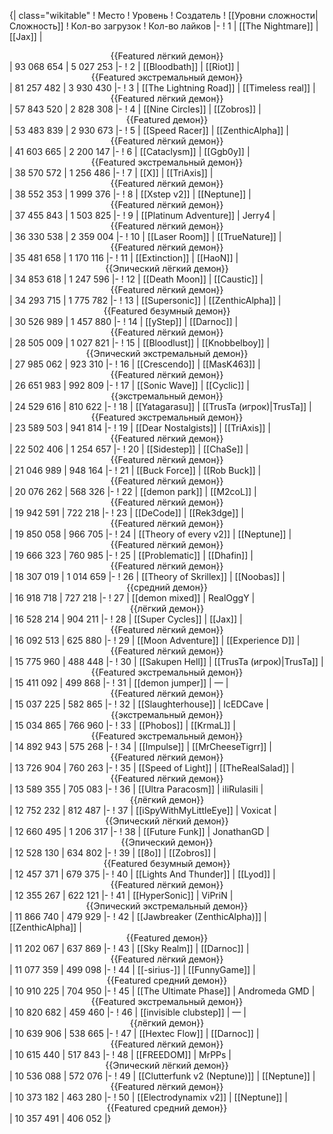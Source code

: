 {| class="wikitable"
! Место
! Уровень
! Создатель
! [[Уровни сложности|Сложность]]
! Кол-во загрузок
! Кол-во лайков
|-
! 1
| [[The Nightmare]]
| [[Jax]]
| <center>{{Featured лёгкий демон}}</center>
| 93 068 654
| 5 027 253
|-
! 2
| [[Bloodbath]]
| [[Riot]]
| <center>{{Featured экстремальный демон}}</center>
| 81 257 482
| 3 930 430
|-
! 3
| [[The Lightning Road]]
| [[Timeless real]]
| <center>{{Featured лёгкий демон}}</center>
| 57 843 520
| 2 828 308
|-
! 4
| [[Nine Circles]]
| [[Zobros]]
| <center>{{Featured демон}}</center>
| 53 483 839
| 2 930 673
|-
! 5
| [[Speed Racer]]
| [[ZenthicAlpha]]
| <center>{{Featured лёгкий демон}}</center>
| 41 603 665
| 2 200 147
|-
! 6
| [[Cataclysm]]
| [[Ggb0y]]
| <center>{{Featured экстремальный демон}}</center>
| 38 570 572
| 1 256 486
|-
! 7
| [[X]]
| [[TriAxis]]
| <center>{{Featured лёгкий демон}}</center>
| 38 552 353
| 1 999 376
|-
! 8
| [[Xstep v2]]
| [[Neptune]]
| <center>{{Featured лёгкий демон}}</center>
| 37 455 843
| 1 503 825
|-
! 9
| [[Platinum Adventure]]
| Jerry4
| <center>{{Featured лёгкий демон}}</center>
| 36 330 538
| 2 359 004
|-
! 10
| [[Laser Room]]
| [[TrueNature]]
| <center>{{Featured лёгкий демон}}</center>
| 35 481 658
| 1 170 116
|-
! 11
| [[Extinction]]
| [[HaoN]]
| <center>{{Эпический лёгкий демон}}</center>
| 34 853 618
| 1 247 596
|-
! 12
| [[Death Moon]]
| [[Caustic]]
| <center>{{Featured лёгкий демон}}</center>
| 34 293 715
| 1 775 782
|-
! 13
| [[Supersonic]]
| [[ZenthicAlpha]]
| <center>{{Featured безумный демон}}</center>
| 30 526 989
| 1 457 880
|-
! 14
| [[yStep]]
| [[Darnoc]]
| <center>{{Featured лёгкий демон}}</center>
| 28 505 009
| 1 027 821
|-
! 15
| [[Bloodlust]]
| [[Knobbelboy]]
| <center>{{Эпический экстремальный демон}}</center>
| 27 985 062
| 923 310
|-
! 16
| [[Crescendo]]
| [[MasK463]]
| <center>{{Featured лёгкий демон}}</center>
| 26 651 983
| 992 809
|-
! 17
| [[Sonic Wave]]
| [[Cyclic]]
| <center>{{экстремальный демон}}</center>
| 24 529 616
| 810 622
|-
! 18
| [[Yatagarasu]]
| [[TrusTa (игрок)|TrusTa]]
| <center>{{Featured экстремальный демон}}</center>
| 23 589 503
| 941 814
|-
! 19
| [[Dear Nostalgists]]
| [[TriAxis]]
| <center>{{Featured лёгкий демон}}</center>
| 22 502 406
| 1 254 657
|-
! 20
| [[Sidestep]]
| [[ChaSe]]
| <center>{{Featured лёгкий демон}}</center>
| 21 046 989
| 948 164
|-
! 21
| [[Buck Force]]
| [[Rob Buck]]
| <center>{{Featured лёгкий демон}}</center>
| 20 076 262
| 568 326
|-
! 22
| [[demon park]]
| [[M2coL]]
| <center>{{Featured лёгкий демон}}</center>
| 19 942 591
| 722 218
|-
! 23
| [[DeCode]]
| [[Rek3dge]]
| <center>{{Featured лёгкий демон}}</center>
| 19 850 058
| 966 705
|-
! 24
| [[Theory of every v2]]
| [[Neptune]]
| <center>{{Featured лёгкий демон}}</center>
| 19 666 323
| 760 985
|-
! 25
| [[Problematic]]
| [[Dhafin]]
| <center>{{Featured лёгкий демон}}</center>
| 18 307 019
| 1 014 659
|-
! 26
| [[Theory of Skrillex]]
| [[Noobas]]
| <center>{{средний демон}}</center>
| 16 918 718
| 727 218
|-
! 27
| [[demon mixed]]
| RealOggY
| <center>{{лёгкий демон}}</center>
| 16 528 214
| 904 211
|-
! 28
| [[Super Cycles]]
| [[Jax]]
| <center>{{Featured лёгкий демон}}</center>
| 16 092 513
| 625 880
|-
! 29
| [[Moon Adventure]]
| [[Experience D]]
| <center>{{Featured лёгкий демон}}</center>
| 15 775 960
| 488 448
|-
! 30
| [[Sakupen Hell]]
| [[TrusTa (игрок)|TrusTa]]
| <center>{{Featured экстремальный демон}}</center>
| 15 411 092
| 499 868
|-
! 31
| [[demon jumper]]
| —
| <center>{{Featured лёгкий демон}}</center>
| 15 037 225
| 582 865
|-
! 32
| [[Slaughterhouse]]
| IcEDCave
| <center>{{экстремальный демон}}</center>
| 15 034 865
| 766 960
|-
! 33
| [[Phobos]]
| [[KrmaL]]
| <center>{{Featured экстремальный демон}}</center>
| 14 892 943
| 575 268
|-
! 34
| [[Impulse]]
| [[MrCheeseTigrr]]
| <center>{{Featured лёгкий демон}}</center>
| 13 726 904
| 760 263
|-
! 35
| [[Speed of Light]]
| [[TheRealSalad]]
| <center>{{Featured лёгкий демон}}</center>
| 13 589 355
| 705 083
|-
! 36
| [[Ultra Paracosm]]
| iIiRulasiIi
| <center>{{лёгкий демон}}</center>
| 12 752 232
| 812 487
|-
! 37
| [[iSpyWithMyLittleEye]]
| Voxicat
| <center>{{Эпический лёгкий демон}}</center>
| 12 660 495
| 1 206 317
|-
! 38
| [[Future Funk]]
| JonathanGD
| <center>{{Эпический демон}}</center>
| 12 528 130
| 634 802
|-
! 39
| [[8o]]
| [[Zobros]]
| <center>{{Featured безумный демон}}</center>
| 12 457 371
| 679 375
|-
! 40
| [[Lights And Thunder]]
| [[Lyod]]
| <center>{{Featured лёгкий демон}}</center>
| 12 355 267
| 622 121
|-
! 41
| [[HyperSonic]]
| ViPriN
| <center>{{Эпический экстремальный демон}}</center>
| 11 866 740
| 479 929
|-
! 42
| [[Jawbreaker (ZenthicAlpha)]]
| [[ZenthicAlpha]]
| <center>{{Featured демон}}</center>
| 11 202 067
| 637 869
|-
! 43
| [[Sky Realm]]
| [[Darnoc]]
| <center>{{Featured лёгкий демон}}</center>
| 11 077 359
| 499 098
|-
! 44
| [[-sirius-]]
| [[FunnyGame]]
| <center>{{Featured средний демон}}</center>
| 10 910 225
| 704 950
|-
! 45
| [[The Ultimate Phase]]
| Andromeda GMD
| <center>{{Featured экстремальный демон}}</center>
| 10 820 682
| 459 460
|-
! 46
| [[invisible clubstep]]
| —
| <center>{{лёгкий демон}}</center>
| 10 639 906
| 538 665
|-
! 47
| [[Hextec Flow]]
| [[Darnoc]]
| <center>{{Featured лёгкий демон}}</center>
| 10 615 440
| 517 843
|-
! 48
| [[FREEDOM]]
| MrPPs
| <center>{{Эпический лёгкий демон}}</center>
| 10 536 088
| 572 076
|-
! 49
| [[Clutterfunk v2 (Neptune)]]
| [[Neptune]]
| <center>{{Featured лёгкий демон}}</center>
| 10 373 182
| 463 280
|-
! 50
| [[Electrodynamix v2]]
| [[Neptune]]
| <center>{{Featured средний демон}}</center>
| 10 357 491
| 406 052
|}
